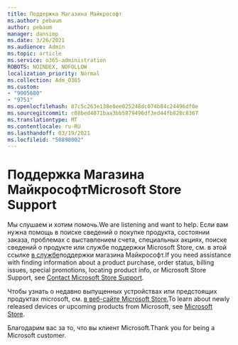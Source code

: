 ```yaml
---
title: Поддержка Магазина Майкрософт
ms.author: pebaum
author: pebaum
manager: dansimp
ms.date: 3/26/2021
ms.audience: Admin
ms.topic: article
ms.service: o365-administration
ROBOTS: NOINDEX, NOFOLLOW
localization_priority: Normal
ms.collection: Adm_O365
ms.custom:
- "9005680"
- "9751"
ms.openlocfilehash: 87c5c263e138e0ee025248dc074b84c24496df0e
ms.sourcegitcommit: c08bed4071baa3bb5879496df3ed44fb828c8367
ms.translationtype: MT
ms.contentlocale: ru-RU
ms.lasthandoff: 03/19/2021
ms.locfileid: "50898002"
---
```

# <a name="microsoft-store-support"></a><span data-ttu-id="a6cd8-102">Поддержка Магазина Майкрософт</span><span class="sxs-lookup"><span data-stu-id="a6cd8-102">Microsoft Store Support</span></span>

<span data-ttu-id="a6cd8-103">Мы слушаем и хотим помочь.</span><span class="sxs-lookup"><span data-stu-id="a6cd8-103">We are listening and want to help.</span></span> <span data-ttu-id="a6cd8-104">Если вам нужна помощь в поиске сведений о покупке продукта, состоянии заказа, проблемах с выставлением счета, специальных акциях, поиске сведений о продукте или службе поддержки Microsoft Store, см. в этой ссылке [в службе](https://support.microsoft.com/account-billing/contact-microsoft-store-support-4f615f2a-6bbd-fd69-6695-ae213d63eef0)поддержки магазина Майкрософт.</span><span class="sxs-lookup"><span data-stu-id="a6cd8-104">If you need assistance with finding information about a product purchase, order status, billing issues, special promotions, locating product info, or Microsoft Store Support, see [Contact Microsoft Store Support](https://support.microsoft.com/account-billing/contact-microsoft-store-support-4f615f2a-6bbd-fd69-6695-ae213d63eef0).</span></span>

<span data-ttu-id="a6cd8-105">Чтобы узнать о недавно выпущенных устройствах или предстоящих продуктах microsoft, см. [в веб-сайте Microsoft Store.](https://www.microsoft.com/?ql=1)</span><span class="sxs-lookup"><span data-stu-id="a6cd8-105">To learn about newly released devices or upcoming products from Microsoft, see [Microsoft Store](https://www.microsoft.com/?ql=1).</span></span>

<span data-ttu-id="a6cd8-106">Благодарим вас за то, что вы клиент Microsoft.</span><span class="sxs-lookup"><span data-stu-id="a6cd8-106">Thank you for being a Microsoft customer.</span></span>